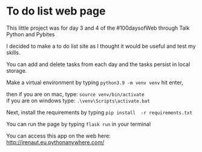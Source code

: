 # To do list web page

This little project was for day 3 and 4 of the #100daysofWeb through Talk Python and Pybites

I decided to make a to do list site as I thought it would be useful and test my skills.

You can add and delete tasks from each day and the tasks persist in local storage.

Make a virtual environment by typing ```python3.9 -m venv venv``` hit enter, 

then if you are on mac, type: ```source venv/bin/activate```<br> if you are on windows type: 
```.\venv\Scripts\activate.bat```

Next, install the requirements by typing ```pip install  -r requirements.txt```

You can run the page by typing ```flask run``` in your terminal

You can access this app on the web here: http://jrenaut.eu.pythonanywhere.com/

